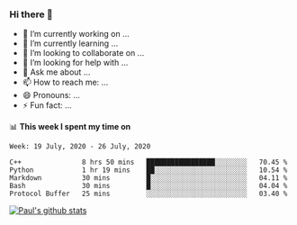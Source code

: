 ### Hi there 👋

- 🔭 I’m currently working on ...
- 🌱 I’m currently learning ...
- 👯 I’m looking to collaborate on ...
- 🤔 I’m looking for help with ...
- 💬 Ask me about ...
- 📫 How to reach me: ...
- 😄 Pronouns: ...
- ⚡ Fun fact: ...

📊 **This week I spent my time on**
<!--START_SECTION:waka-->
```text
Week: 19 July, 2020 - 26 July, 2020

C++               8 hrs 50 mins   █████████████████░░░░░░░░   70.45 % 
Python            1 hr 19 mins    ██░░░░░░░░░░░░░░░░░░░░░░░   10.54 % 
Markdown          30 mins         █░░░░░░░░░░░░░░░░░░░░░░░░   04.11 % 
Bash              30 mins         █░░░░░░░░░░░░░░░░░░░░░░░░   04.04 % 
Protocol Buffer   25 mins         ░░░░░░░░░░░░░░░░░░░░░░░░░   03.40 %
```
<!--END_SECTION:waka-->


[![Paul's github stats](https://github-readme-stats.vercel.app/api?username=mickeyouyou&theme=dracula&show_icons=true)](https://github.com/anuraghazra/github-readme-stats)
